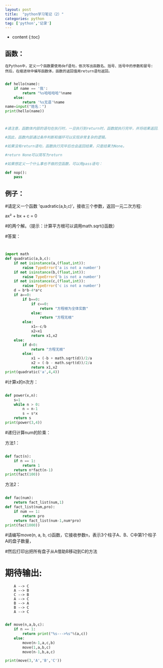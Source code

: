 ```yaml
---
layout: post
title:  "python学习笔记（2）"
categories: python
tag: ['python','记录']
---
```


* content
{:toc}

函数：
----

	在Python中，定义一个函数要使用def语句，依次写出函数名、括号、括号中的参数和冒号:
    然后，在缩进块中编写函数体，函数的返回值用return语句返回。

~~~python

def hello(name):
	if name == '我':
	    return "%s哈哈哈哈"%name
	else:
	    return '%s无语'%name
name=input("姓名：")
print(hello(name))



#请注意，函数体内部的语句在执行时，一旦执行到return时，函数就执行完毕，并将结果返回。

#因此，函数内部通过条件判断和循环可以实现非常复杂的逻辑。

#如果没有return语句，函数执行完毕后也会返回结果，只是结果为None。

#return None可以简写为return

#如果想定义一个什么事也不做的空函数，可以用pass语句：

def nop():
    pass

~~~

	
例子： 
--------

#请定义一个函数 ’quadratic(a,b,c)‘，接收三个参数，返回一元二次方程: 

ax² + bx + c = 0 

#的两个解。（提示：计算平方根可以调用math.sqrt()函数）
 
#答案：
 
~~~python


import math
def quadratic(a,b,c):
    if not isinstance(a,(float,int)):
        raise TypeError('a is not a number')
    if not isinstance(b,(float,int)):
        raise TypeError('b is not a number')
    if not isinstance(c,(float,int)):
        raise TypeError('c is not a number')
    d = b*b-4*a*c
    if a==0:
        if b==0:
            if c==0:
                return "方程根为全体实数"
            else:
                return "方程无根"  
        else:
            x1=-c/b
            x2=x1
            return x1,x2
    else:
        if d<0:
            return "方程无根" 
        else:
            x1 = (-b + math.sqrt(d))/2/a 
            x2 = (-b - math.sqrt(d))/2/a
            return x1,x2  
print(quadratic('a',4,4))

~~~
	
	
	
	
#计算x的n次方：

~~~python

def power(x,n):
    s=1
    while n > 0:
        n = n-1
        s = s*x	
    return s        
print(power(3,4))	

~~~




#递归计算num的阶乘：

方法1：

~~~python

def fact(n):
    if n == 1:
        return 1
    return n*fact(n-1)    	
print(fact(100))

~~~

方法2：

~~~python

def fac(num):
	return fact_list(num,1)
def fact_list(num,pro):
    if num == 1:
        return pro
    return fact_list(num-1,num*pro) 
print(fac(1000))    

~~~



#请编写move(n, a, b, c)函数，它接收参数n，表示3个柱子A、B、C中第1个柱子A的盘子数量，

#然后打印出把所有盘子从A借助B移动到C的方法

# 期待输出:

		A --> C
		A --> B
		C --> B
		A --> C
		B --> A
		B --> C
		A --> C

~~~python

def move(n,a,b,c):
    if n == 1:
        return print("%s--->%s"%(a,c))
    else:
        move(n-1,a,c,b)
        move(1,a,b,c)
        move(n-1,b,a,c)

print(move(3,'A','B','C'))	
	
~~~
